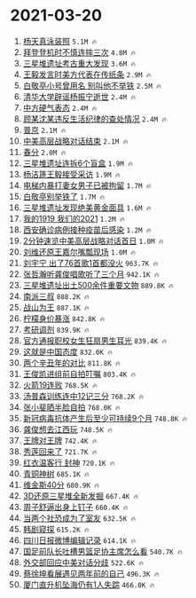 # 2021-03-20

1. [杨天真泳装照](https://s.weibo.com/weibo?q=%E6%9D%A8%E5%A4%A9%E7%9C%9F%E6%B3%B3%E8%A3%85%E7%85%A7&Refer=top) `5.1M 🔥`
1. [拜登登机时不慎连摔三次](https://s.weibo.com/weibo?q=%23%E6%8B%9C%E7%99%BB%E7%99%BB%E6%9C%BA%E6%97%B6%E4%B8%8D%E6%85%8E%E8%BF%9E%E6%91%94%E4%B8%89%E6%AC%A1%23&Refer=top) `4.8M 🔥`
1. [三星堆遗址考古重大发现](https://s.weibo.com/weibo?q=%23%E4%B8%89%E6%98%9F%E5%A0%86%E9%81%97%E5%9D%80%E8%80%83%E5%8F%A4%E9%87%8D%E5%A4%A7%E5%8F%91%E7%8E%B0%23&Refer=top) `3.6M 🔥`
1. [王毅发言时美方代表在传纸条](https://s.weibo.com/weibo?q=%23%E7%8E%8B%E6%AF%85%E5%8F%91%E8%A8%80%E6%97%B6%E7%BE%8E%E6%96%B9%E4%BB%A3%E8%A1%A8%E5%9C%A8%E4%BC%A0%E7%BA%B8%E6%9D%A1%23&Refer=top) `2.9M 🔥`
1. [白敬亭小号曾用名 别叫他不举铁](https://s.weibo.com/weibo?q=%E7%99%BD%E6%95%AC%E4%BA%AD%E5%B0%8F%E5%8F%B7%E6%9B%BE%E7%94%A8%E5%90%8D%20%E5%88%AB%E5%8F%AB%E4%BB%96%E4%B8%8D%E4%B8%BE%E9%93%81&Refer=top) `2.5M 🔥`
1. [清华大学辟谣杨振宁逝世](https://s.weibo.com/weibo?q=%23%E6%B8%85%E5%8D%8E%E5%A4%A7%E5%AD%A6%E8%BE%9F%E8%B0%A3%E6%9D%A8%E6%8C%AF%E5%AE%81%E9%80%9D%E4%B8%96%23&Refer=top) `2.4M 🔥`
1. [中方硬气表态](https://s.weibo.com/weibo?q=%23%E4%B8%AD%E6%96%B9%E7%A1%AC%E6%B0%94%E8%A1%A8%E6%80%81%23&Refer=top) `2.4M 🔥`
1. [顾某沈某违反生活纪律的查处情况](https://s.weibo.com/weibo?q=%23%E9%A1%BE%E6%9F%90%E6%B2%88%E6%9F%90%E8%BF%9D%E5%8F%8D%E7%94%9F%E6%B4%BB%E7%BA%AA%E5%BE%8B%E7%9A%84%E6%9F%A5%E5%A4%84%E6%83%85%E5%86%B5%23&Refer=top) `2.4M 🔥`
1. [普京](https://s.weibo.com/weibo?q=%E6%99%AE%E4%BA%AC&Refer=top) `2.1M 🔥`
1. [中美高层战略对话结束](https://s.weibo.com/weibo?q=%23%E4%B8%AD%E7%BE%8E%E9%AB%98%E5%B1%82%E6%88%98%E7%95%A5%E5%AF%B9%E8%AF%9D%E7%BB%93%E6%9D%9F%23&Refer=top) `2.1M 🔥`
1. [春分](https://s.weibo.com/weibo?q=%E6%98%A5%E5%88%86&Refer=top) `2.0M 🔥`
1. [三星堆遗址连拆6个盲盒](https://s.weibo.com/weibo?q=%23%E4%B8%89%E6%98%9F%E5%A0%86%E9%81%97%E5%9D%80%E8%BF%9E%E6%8B%866%E4%B8%AA%E7%9B%B2%E7%9B%92%23&Refer=top) `1.9M 🔥`
1. [杨洁篪王毅接受采访](https://s.weibo.com/weibo?q=%23%E6%9D%A8%E6%B4%81%E7%AF%AA%E7%8E%8B%E6%AF%85%E6%8E%A5%E5%8F%97%E9%87%87%E8%AE%BF%23&Refer=top) `1.9M 🔥`
1. [电梯内暴打妻女男子已被拘留](https://s.weibo.com/weibo?q=%23%E7%94%B5%E6%A2%AF%E5%86%85%E6%9A%B4%E6%89%93%E5%A6%BB%E5%A5%B3%E7%94%B7%E5%AD%90%E5%B7%B2%E8%A2%AB%E6%8B%98%E7%95%99%23&Refer=top) `1.7M 🔥`
1. [白敬亭别举铁了](https://s.weibo.com/weibo?q=%23%E7%99%BD%E6%95%AC%E4%BA%AD%E5%88%AB%E4%B8%BE%E9%93%81%E4%BA%86%23&Refer=top) `1.7M 🔥`
1. [三星堆遗址发现绝美黄金面具](https://s.weibo.com/weibo?q=%23%E4%B8%89%E6%98%9F%E5%A0%86%E9%81%97%E5%9D%80%E5%8F%91%E7%8E%B0%E7%BB%9D%E7%BE%8E%E9%BB%84%E9%87%91%E9%9D%A2%E5%85%B7%23&Refer=top) `1.6M 🔥`
1. [我的1919 我们的2021](https://s.weibo.com/weibo?q=%E6%88%91%E7%9A%841919%20%E6%88%91%E4%BB%AC%E7%9A%842021&Refer=top) `1.2M 🔥`
1. [西安确诊病例接种疫苗后感染](https://s.weibo.com/weibo?q=%23%E8%A5%BF%E5%AE%89%E7%A1%AE%E8%AF%8A%E7%97%85%E4%BE%8B%E6%8E%A5%E7%A7%8D%E7%96%AB%E8%8B%97%E5%90%8E%E6%84%9F%E6%9F%93%23&Refer=top) `1.2M 🔥`
1. [2分钟速览中美高层战略对话首日](https://s.weibo.com/weibo?q=%232%E5%88%86%E9%92%9F%E9%80%9F%E8%A7%88%E4%B8%AD%E7%BE%8E%E9%AB%98%E5%B1%82%E6%88%98%E7%95%A5%E5%AF%B9%E8%AF%9D%E9%A6%96%E6%97%A5%23&Refer=top) `1.0M 🔥`
1. [刘维还原王嘉尔嘴瓢现场](https://s.weibo.com/weibo?q=%23%E5%88%98%E7%BB%B4%E8%BF%98%E5%8E%9F%E7%8E%8B%E5%98%89%E5%B0%94%E5%98%B4%E7%93%A2%E7%8E%B0%E5%9C%BA%23&Refer=top) `1.0M 🔥`
1. [刘宇宁 出了76首歌1首都没火](https://s.weibo.com/weibo?q=%E5%88%98%E5%AE%87%E5%AE%81%20%E5%87%BA%E4%BA%8676%E9%A6%96%E6%AD%8C1%E9%A6%96%E9%83%BD%E6%B2%A1%E7%81%AB&Refer=top) `963.7K 🔥`
1. [张哲瀚听龚俊唱歌听了三个月](https://s.weibo.com/weibo?q=%23%E5%BC%A0%E5%93%B2%E7%80%9A%E5%90%AC%E9%BE%9A%E4%BF%8A%E5%94%B1%E6%AD%8C%E5%90%AC%E4%BA%86%E4%B8%89%E4%B8%AA%E6%9C%88%23&Refer=top) `942.1K 🔥`
1. [三星堆遗址出土500余件重要文物](https://s.weibo.com/weibo?q=%23%E4%B8%89%E6%98%9F%E5%A0%86%E9%81%97%E5%9D%80%E5%87%BA%E5%9C%9F500%E4%BD%99%E4%BB%B6%E9%87%8D%E8%A6%81%E6%96%87%E7%89%A9%23&Refer=top) `889.8K 🔥`
1. [南派三叔](https://s.weibo.com/weibo?q=%E5%8D%97%E6%B4%BE%E4%B8%89%E5%8F%94&Refer=top) `888.2K 🔥`
1. [战山为王](https://s.weibo.com/weibo?q=%E6%88%98%E5%B1%B1%E4%B8%BA%E7%8E%8B&Refer=top) `887.1K 🔥`
1. [柠檬身价暴涨](https://s.weibo.com/weibo?q=%23%E6%9F%A0%E6%AA%AC%E8%BA%AB%E4%BB%B7%E6%9A%B4%E6%B6%A8%23&Refer=top) `842.8K 🔥`
1. [考研调剂](https://s.weibo.com/weibo?q=%E8%80%83%E7%A0%94%E8%B0%83%E5%89%82&Refer=top) `839.9K 🔥`
1. [官方通报职校女生狂扇男生耳光](https://s.weibo.com/weibo?q=%23%E5%AE%98%E6%96%B9%E9%80%9A%E6%8A%A5%E8%81%8C%E6%A0%A1%E5%A5%B3%E7%94%9F%E7%8B%82%E6%89%87%E7%94%B7%E7%94%9F%E8%80%B3%E5%85%89%23&Refer=top) `839.4K 🔥`
1. [这就是中国态度](https://s.weibo.com/weibo?q=%23%E8%BF%99%E5%B0%B1%E6%98%AF%E4%B8%AD%E5%9B%BD%E6%80%81%E5%BA%A6%23&Refer=top) `832.0K 🔥`
1. [两个辛丑年的对比](https://s.weibo.com/weibo?q=%23%E4%B8%A4%E4%B8%AA%E8%BE%9B%E4%B8%91%E5%B9%B4%E7%9A%84%E5%AF%B9%E6%AF%94%23&Refer=top) `811.8K 🔥`
1. [王俊凯进组前自拍叮嘱](https://s.weibo.com/weibo?q=%23%E7%8E%8B%E4%BF%8A%E5%87%AF%E8%BF%9B%E7%BB%84%E5%89%8D%E8%87%AA%E6%8B%8D%E5%8F%AE%E5%98%B1%23&Refer=top) `803.4K 🔥`
1. [火箭19连败](https://s.weibo.com/weibo?q=%23%E7%81%AB%E7%AE%AD19%E8%BF%9E%E8%B4%A5%23&Refer=top) `768.5K 🔥`
1. [汤普森训练连中12记三分](https://s.weibo.com/weibo?q=%E6%B1%A4%E6%99%AE%E6%A3%AE%E8%AE%AD%E7%BB%83%E8%BF%9E%E4%B8%AD12%E8%AE%B0%E4%B8%89%E5%88%86&Refer=top) `768.2K 🔥`
1. [张小斐晒半脸自拍](https://s.weibo.com/weibo?q=%E5%BC%A0%E5%B0%8F%E6%96%90%E6%99%92%E5%8D%8A%E8%84%B8%E8%87%AA%E6%8B%8D&Refer=top) `768.0K 🔥`
1. [新冠病毒抗体产生后至少可持续9个月](https://s.weibo.com/weibo?q=%23%E6%96%B0%E5%86%A0%E7%97%85%E6%AF%92%E6%8A%97%E4%BD%93%E4%BA%A7%E7%94%9F%E5%90%8E%E8%87%B3%E5%B0%91%E5%8F%AF%E6%8C%81%E7%BB%AD9%E4%B8%AA%E6%9C%88%23&Refer=top) `748.8K 🔥`
1. [龚俊想去江西玩](https://s.weibo.com/weibo?q=%23%E9%BE%9A%E4%BF%8A%E6%83%B3%E5%8E%BB%E6%B1%9F%E8%A5%BF%E7%8E%A9%23&Refer=top) `748.5K 🔥`
1. [王牌对王牌](https://s.weibo.com/weibo?q=%E7%8E%8B%E7%89%8C%E5%AF%B9%E7%8E%8B%E7%89%8C&Refer=top) `742.4K 🔥`
1. [秀莲回来了](https://s.weibo.com/weibo?q=%23%E7%A7%80%E8%8E%B2%E5%9B%9E%E6%9D%A5%E4%BA%86%23&Refer=top) `721.7K 🔥`
1. [红衣温客行 封神](https://s.weibo.com/weibo?q=%E7%BA%A2%E8%A1%A3%E6%B8%A9%E5%AE%A2%E8%A1%8C%20%E5%B0%81%E7%A5%9E&Refer=top) `720.1K 🔥`
1. [青铜神树](https://s.weibo.com/weibo?q=%E9%9D%92%E9%93%9C%E7%A5%9E%E6%A0%91&Refer=top) `685.1K 🔥`
1. [维金斯40分](https://s.weibo.com/weibo?q=%E7%BB%B4%E9%87%91%E6%96%AF40%E5%88%86&Refer=top) `680.9K 🔥`
1. [3D还原三星堆全新发掘](https://s.weibo.com/weibo?q=%233D%E8%BF%98%E5%8E%9F%E4%B8%89%E6%98%9F%E5%A0%86%E5%85%A8%E6%96%B0%E5%8F%91%E6%8E%98%23&Refer=top) `667.4K 🔥`
1. [周子舒逼出身上钉子](https://s.weibo.com/weibo?q=%23%E5%91%A8%E5%AD%90%E8%88%92%E9%80%BC%E5%87%BA%E8%BA%AB%E4%B8%8A%E9%92%89%E5%AD%90%23&Refer=top) `660.4K 🔥`
1. [当两个社恐成为了室友](https://s.weibo.com/weibo?q=%23%E5%BD%93%E4%B8%A4%E4%B8%AA%E7%A4%BE%E6%81%90%E6%88%90%E4%B8%BA%E4%BA%86%E5%AE%A4%E5%8F%8B%23&Refer=top) `632.5K 🔥`
1. [韩剧窥探](https://s.weibo.com/weibo?q=%E9%9F%A9%E5%89%A7%E7%AA%A5%E6%8E%A2&Refer=top) `615.2K 🔥`
1. [四川日报微博编辑记录](https://s.weibo.com/weibo?q=%E5%9B%9B%E5%B7%9D%E6%97%A5%E6%8A%A5%E5%BE%AE%E5%8D%9A%E7%BC%96%E8%BE%91%E8%AE%B0%E5%BD%95&Refer=top) `614.1K 🔥`
1. [国足前队长吐槽男篮足协主席怎么看](https://s.weibo.com/weibo?q=%23%E5%9B%BD%E8%B6%B3%E5%89%8D%E9%98%9F%E9%95%BF%E5%90%90%E6%A7%BD%E7%94%B7%E7%AF%AE%E8%B6%B3%E5%8D%8F%E4%B8%BB%E5%B8%AD%E6%80%8E%E4%B9%88%E7%9C%8B%23&Refer=top) `540.7K 🔥`
1. [外交部回应中美对话分歧](https://s.weibo.com/weibo?q=%23%E5%A4%96%E4%BA%A4%E9%83%A8%E5%9B%9E%E5%BA%94%E4%B8%AD%E7%BE%8E%E5%AF%B9%E8%AF%9D%E5%88%86%E6%AD%A7%23&Refer=top) `522.6K 🔥`
1. [蔡徐坤看展遇见两年前的自己](https://s.weibo.com/weibo?q=%23%E8%94%A1%E5%BE%90%E5%9D%A4%E7%9C%8B%E5%B1%95%E9%81%87%E8%A7%81%E4%B8%A4%E5%B9%B4%E5%89%8D%E7%9A%84%E8%87%AA%E5%B7%B1%23&Refer=top) `496.3K 🔥`
1. [厦门直升机坠海仍有1人失踪](https://s.weibo.com/weibo?q=%E5%8E%A6%E9%97%A8%E7%9B%B4%E5%8D%87%E6%9C%BA%E5%9D%A0%E6%B5%B7%E4%BB%8D%E6%9C%891%E4%BA%BA%E5%A4%B1%E8%B8%AA&Refer=top) `466.0K 🔥`

